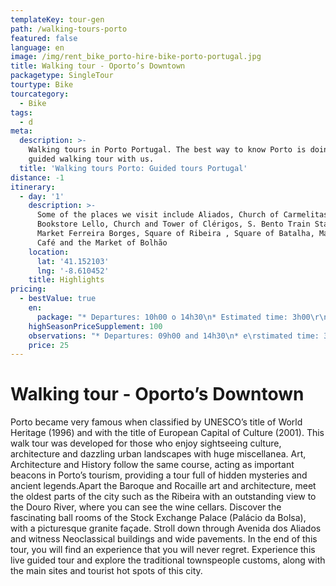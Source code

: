 ```yaml
---
templateKey: tour-gen
path: /walking-tours-porto
featured: false
language: en
image: /img/rent_bike_porto-hire-bike-porto-portugal.jpg
title: Walking tour - Oporto’s Downtown
packagetype: SingleTour
tourtype: Bike
tourcategory: 
  - Bike
tags:
  - d
meta:
  description: >-
    Walking tours in Porto Portugal. The best way to know Porto is doing a
    guided walking tour with us.
  title: 'Walking tours Porto: Guided tours Portugal'
distance: -1
itinerary:
  - day: '1'
    description: >-
      Some of the places we visit include Aliados, Church of Carmelitas,
      Bookstore Lello, Church and Tower of Clérigos, S. Bento Train Station, Old
      Market Ferreira Borges, Square of Ribeira , Square of Batalha, Majestic
      Café and the Market of Bolhão
    location:
      lat: '41.152103'
      lng: '-8.610452'
    title: Highlights
pricing:
  - bestValue: true
    en:
      package: "* Departures: 10h00 o 14h30\n* Estimated time: 3h00\r\n* \rAll year\r\n* \rMeeting point: Rua do Alferes Malheiro, 139 ( Top Bike tours portugal Store)\r\n* Minimum participants: 2\r\n\n\n\n**Price per person (VAT included at legal rate):\r 25 €**\n\n**Private tour: Price per person: 55 €**\n\n****\n\n****\n\n**Observations:**\r\n\nVisit with a tour guide in the respective dialects: Portuguese, English, French and Spanish. Other dialects are available only with a previous booking. The tour includes a short break of 20m. If you would like to have lunch in a traditional restaurant, an additional cost will be charged.\r\n\n\r\n\nA liability insurance and personal accident insurance are included in the tours.\n\n****"
    highSeasonPriceSupplement: 100
    observations: "* Departures: 09h00 and 14h30\n* e\rstimated time: 3h00\r\n* All year\r\n* Meeting point: Rua do Alferes Malheiro, 139 ( Top Bike tours portugal Store)\r\n* Minimum participants: 2\r\n\n\r\n\n**Price per person :\r 25 €**\n\n**Private tour: Price per person: 50 €**\n\nVAT included in price at legal rate\n\n****\n\n**Observations:**\r\n\nVisit with a tour guide in the respective dialects: Portuguese, English and Spanish.  The tour includes a short break of 20m. \n\nA liability insurance and personal accident insurance are included in the tours.\n\n****\n\n****"
    price: 25
---
```

# Walking tour - Oporto’s Downtown



Porto became very famous when classified by UNESCO’s title of World Heritage (1996) and with the title of European Capital of Culture (2001). This walk tour was developed for those who enjoy sightseeing culture, architecture and dazzling urban landscapes with huge miscellanea. Art, Architecture and History follow the same course, acting as important beacons in Porto’s tourism, providing a tour full of hidden mysteries and ancient legends.Apart the Baroque and Rocaille art and architecture, meet the oldest parts of the city such as the Ribeira with an outstanding view to the Douro River, where you can see the wine cellars. Discover the fascinating ball rooms of the Stock Exchange Palace (Palácio da Bolsa), with a picturesque granite façade. Stroll down through Avenida dos Aliados and witness Neoclassical buildings and wide pavements. In the end of this tour, you will find an experience that you will never regret. Experience this live guided tour and explore the traditional townspeople customs, along with the main sites and tourist hot spots of this city.
